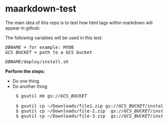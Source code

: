 # maarkdown-test
The main idea of this repo is to test how html tags within markdown will appear in github:

The following variables will be used in this test:

<pre class="prettyprint lang-sh">
<var>DBNAME</var> = for example: MYDB
<var>GCS_BUCKET</var> = path to a GCS bucket
</pre>

<pre class="prettyprint lang-sh">
<var>DBNAME</var>/deploy/install.sh
</pre>

**Perform the steps:**

*   Do one thing
*   Do another thing

<pre class="prettyprint lang-sh">
    $ gsutil mb gs://<var>GCS_BUCKET</var>

    $ gsutil cp ~/Downloads/file1.zip gs://<var>GCS_BUCKET</var>/install/
    $ gsutil cp ~/Downloads/file-2.zip  gs://<var>GCS_BUCKET</var>/install/
    $ gsutil cp ~/Downloads/file-3.zip  gs://<var>GCS_BUCKET</var>/install/
 </pre>
